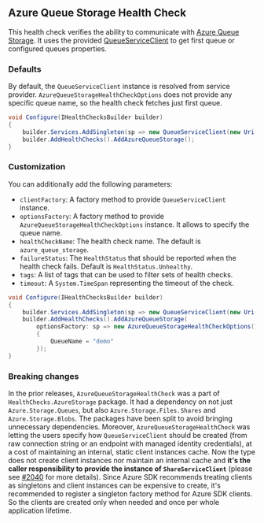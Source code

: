 ## Azure Queue Storage Health Check

This health check verifies the ability to communicate with [Azure Queue Storage](https://azure.microsoft.com/en-us/products/storage/queues/). It uses the provided [QueueServiceClient](https://learn.microsoft.com/dotnet/api/azure.storage.queues.queueserviceclient) to get first queue or configured queues properties.

### Defaults

By default, the `QueueServiceClient` instance is resolved from service provider. `AzureQueueStorageHealthCheckOptions` does not provide any specific queue name, so the health check fetches just first queue.

```csharp
void Configure(IHealthChecksBuilder builder)
{
    builder.Services.AddSingleton(sp => new QueueServiceClient(new Uri("azure-queue-storage-uri"), new DefaultAzureCredential()));
    builder.AddHealthChecks().AddAzureQueueStorage();
}
```

### Customization

You can additionally add the following parameters:

- `clientFactory`: A factory method to provide `QueueServiceClient` instance.
- `optionsFactory`: A factory method to provide `AzureQueueStorageHealthCheckOptions` instance. It allows to specify the queue name.
- `healthCheckName`: The health check name. The default is `azure_queue_storage`.
- `failureStatus`: The `HealthStatus` that should be reported when the health check fails. Default is `HealthStatus.Unhealthy`.
- `tags`: A list of tags that can be used to filter sets of health checks.
- `timeout`: A `System.TimeSpan` representing the timeout of the check.

```csharp
void Configure(IHealthChecksBuilder builder)
{
    builder.Services.AddSingleton(sp => new QueueServiceClient(new Uri("azure-queue-storage-uri"), new DefaultAzureCredential()));
    builder.AddHealthChecks().AddAzureQueueStorage(
        optionsFactory: sp => new AzureQueueStorageHealthCheckOptions()
        {
            QueueName = "demo"
        });
}
```

### Breaking changes

In the prior releases, `AzureQueueStorageHealthCheck` was a part of `HealthChecks.AzureStorage` package. It had a dependency on not just `Azure.Storage.Queues`, but also `Azure.Storage.Files.Shares` and `Azure.Storage.Blobs`. The packages have been split to avoid bringing unnecessary dependencies. Moreover, `AzureQueueStorageHealthCheck` was letting the users specify how `QueueServiceClient` should be created (from raw connection string or an endpoint with managed identity credentials), at a cost of maintaining an internal, static client instances cache. Now the type does not create client instances nor maintain an internal cache and **it's the caller responsibility to provide the instance of `ShareServiceClient`** (please see [#2040](https://github.com/Xabaril/AspNetCore.Diagnostics.HealthChecks/issues/2040) for more details). Since Azure SDK recommends treating clients as singletons <see href="https://devblogs.microsoft.com/azure-sdk/lifetime-management-and-thread-safety-guarantees-of-azure-sdk-net-clients/"/> and client instances can be expensive to create, it's recommended to register a singleton factory method for Azure SDK clients. So the clients are created only when needed and once per whole application lifetime.

